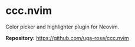 # ccc.nvim

Color picker and highlighter plugin for Neovim.

**Repository:** <https://github.com/uga-rosa/ccc.nvim>
